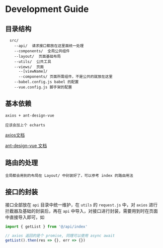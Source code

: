 # Development Guide

## 目录结构

```
  src/
    --api/  请求接口都放在这里面统一处理
    --components/  全局公共组件
    --layout/  页面基础布局
    --utils/  公共工具
    --views/  页面
      --[viewName]/
      --components/ 页面所需组件，不是公共的就放在这里
    --babel.config.js babel 的配置
    --vue.config.js 脚手架的配置
```

## 基本依赖

```
axios + ant-design-vue

应该会加上个 echarts
```

[axios文档](https://www.kancloud.cn/yunye/axios/234845)

[ant-design-vue 文档](https://www.antdv.com/docs/vue/introduce-cn/)



## 路由的处理

```
全局都会用到的布局在 Layout/ 中封装好了，可以参考 index 的路由用法
```

## 接口的封装

接口全部放在 `api` 目录中统一维护，在 `utils` 的 `request.js` 中，对 `axios` 进行拦截器及基础的封装后，再在 `api` 中导入，对接口进行封装，需要用到时在页面中直接导入即可，如

```javascript
import { getList } from '@/api/index'

// axios 返回的是个 promise, 同理可以使用 async await
getList().then(res => {}, err => {})
```